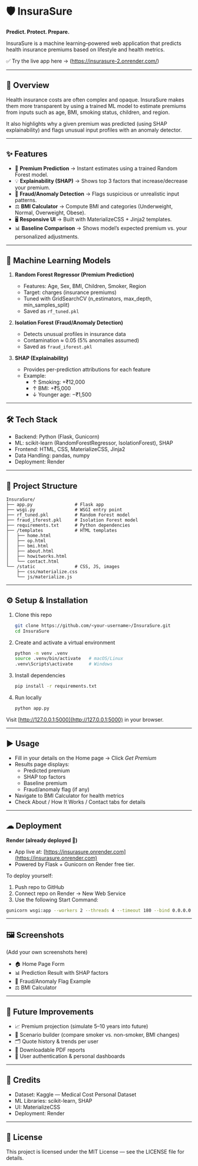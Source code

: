 # 🛡 InsuraSure

**Predict. Protect. Prepare.**

InsuraSure is a machine learning–powered web application that predicts health insurance premiums based on lifestyle and health metrics.

✅ Try the live app here → (https://insurasure-2.onrender.com/)

***

## 📖 Overview

Health insurance costs are often complex and opaque. InsuraSure makes them more transparent by using a trained ML model to estimate premiums from inputs such as age, BMI, smoking status, children, and region.

It also highlights why a given premium was predicted (using SHAP explainability) and flags unusual input profiles with an anomaly detector.

***

## ✨ Features

- 🔮 **Premium Prediction** → Instant estimates using a trained Random Forest model.  
- 💡 **Explainability (SHAP)** → Shows top 3 factors that increase/decrease your premium.  
- 🚨 **Fraud/Anomaly Detection** → Flags suspicious or unrealistic input patterns.  
- ⚖ **BMI Calculator** → Compute BMI and categories (Underweight, Normal, Overweight, Obese).  
- 🖥 **Responsive UI** → Built with MaterializeCSS + Jinja2 templates.  
- 📊 **Baseline Comparison** → Shows model’s expected premium vs. your personalized adjustments.

***

## 🧠 Machine Learning Models

1. **Random Forest Regressor (Premium Prediction)**  
   - Features: Age, Sex, BMI, Children, Smoker, Region  
   - Target: charges (insurance premiums)  
   - Tuned with GridSearchCV (n_estimators, max_depth, min_samples_split)  
   - Saved as `rf_tuned.pkl`  

2. **Isolation Forest (Fraud/Anomaly Detection)**  
   - Detects unusual profiles in insurance data  
   - Contamination ≈ 0.05 (5% anomalies assumed)  
   - Saved as `fraud_iforest.pkl`  

3. **SHAP (Explainability)**  
   - Provides per-prediction attributions for each feature  
   - Example:  
     - ↑ Smoking: +₹12,000  
     - ↑ BMI: +₹5,000  
     - ↓ Younger age: −₹1,500  

***

## 🛠 Tech Stack

- Backend: Python (Flask, Gunicorn)  
- ML: scikit-learn (RandomForestRegressor, IsolationForest), SHAP  
- Frontend: HTML, CSS, MaterializeCSS, Jinja2  
- Data Handling: pandas, numpy  
- Deployment: Render  

***

## 📂 Project Structure

```
InsuraSure/
├── app.py                # Flask app
├── wsgi.py               # WSGI entry point
├── rf_tuned.pkl          # Random Forest model
├── fraud_iforest.pkl     # Isolation Forest model
├── requirements.txt      # Python dependencies
├── /templates            # HTML templates
│   ├── home.html
│   ├── op.html
│   ├── bmi.html
│   ├── about.html
│   ├── howitworks.html
│   └── contact.html
└── /static               # CSS, JS, images
    ├── css/materialize.css
    └── js/materialize.js
```

***

## ⚙ Setup & Installation

1. Clone this repo

   ```bash
   git clone https://github.com/<your-username>/InsuraSure.git
   cd InsuraSure
   ```

2. Create and activate a virtual environment

   ```bash
   python -m venv .venv
   source .venv/bin/activate   # macOS/Linux
   .venv\Scripts\activate      # Windows
   ```

3. Install dependencies

   ```bash
   pip install -r requirements.txt
   ```

4. Run locally

   ```bash
   python app.py
   ```

Visit [http://127.0.0.1:5000](http://127.0.0.1:5000) in your browser.

***

## ▶ Usage

- Fill in your details on the Home page → Click *Get Premium*  
- Results page displays:  
  - Predicted premium  
  - SHAP top factors  
  - Baseline premium  
  - Fraud/anomaly flag (if any)  
- Navigate to BMI Calculator for health metrics  
- Check About / How It Works / Contact tabs for details  

***

## ☁ Deployment

**Render (already deployed 🎉)**  
- App live at: [https://insurasure.onrender.com](https://insurasure.onrender.com)  
- Powered by Flask + Gunicorn on Render free tier.

To deploy yourself:  
1. Push repo to GitHub  
2. Connect repo on Render → New Web Service  
3. Use the following Start Command:

```bash
gunicorn wsgi:app --workers 2 --threads 4 --timeout 180 --bind 0.0.0.0:$PORT
```

***

## 🖼 Screenshots

(Add your own screenshots here)  
- 🏠 Home Page Form  
- 📊 Prediction Result with SHAP factors  
- 🚨 Fraud/Anomaly Flag Example  
- ⚖ BMI Calculator  

***

## 🔮 Future Improvements

- 📈 Premium projection (simulate 5–10 years into future)  
- 🧮 Scenario builder (compare smoker vs. non-smoker, BMI changes)  
- 🗂 Quote history & trends per user  
- 📑 Downloadable PDF reports  
- 🔐 User authentication & personal dashboards  

***

## 🙌 Credits

- Dataset: Kaggle — Medical Cost Personal Dataset  
- ML Libraries: scikit-learn, SHAP  
- UI: MaterializeCSS  
- Deployment: Render  

***

## 📜 License

This project is licensed under the MIT License — see the LICENSE file for details.



